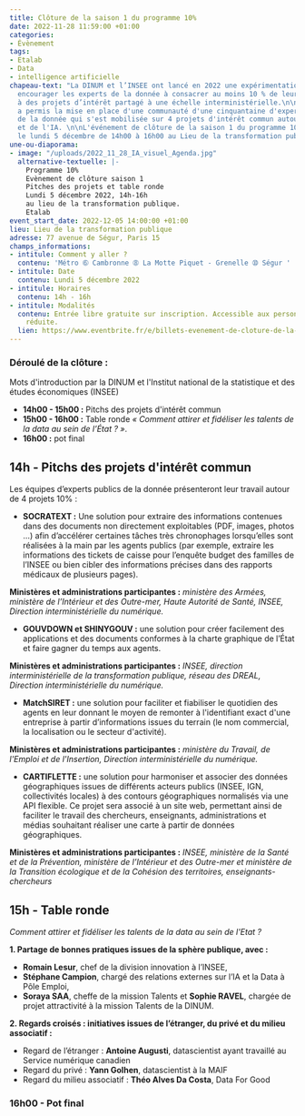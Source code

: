 ```yaml
---
title: Clôture de la saison 1 du programme 10%
date: 2022-11-28 11:59:00 +01:00
categories:
- Évènement
tags:
- Etalab
- Data
- intelligence artificielle
chapeau-text: "La DINUM et l’INSEE ont lancé en 2022 une expérimentation visant à
  encourager les experts de la donnée à consacrer au moins 10 % de leur temps de travail
  à des projets d’intérêt partagé à une échelle interministérielle.\n\nCette expérimentation
  a permis la mise en place d'une communauté d'une cinquantaine d'experts publics
  de la donnée qui s'est mobilisée sur 4 projets d'intérêt commun autour de la data
  et de l'IA. \n\nL'événement de clôture de la saison 1 du programme 10% se tiendra
  le lundi 5 décembre de 14h00 à 16h00 au Lieu de la transformation publique."
une-ou-diaporama:
- image: "/uploads/2022_11_28_IA_visuel_Agenda.jpg"
  alternative-textuelle: |-
    Programme 10%
    Evènement de clôture saison 1
    Pitches des projets et table ronde
    Lundi 5 décembre 2022, 14h-16h
    au lieu de la transformation publique.
    Etalab
event_start_date: 2022-12-05 14:00:00 +01:00
lieu: Lieu de la transformation publique
adresse: 77 avenue de Ségur, Paris 15
champs_informations:
- intitule: Comment y aller ?
  contenu: 'Métro ➅ Cambronne ➇ La Motte Piquet - Grenelle ➉ Ségur '
- intitule: Date
  contenu: Lundi 5 décembre 2022
- intitule: Horaires
  contenu: 14h - 16h
- intitule: Modalités
  contenu: Entrée libre gratuite sur inscription. Accessible aux personnes à mobilité
    réduite.
  lien: https://www.eventbrite.fr/e/billets-evenement-de-cloture-de-la-saison-1-du-programme-10-460655772817
---
```


### Déroulé de la clôture :

Mots d'introduction par la DINUM et l'Institut national de la statistique et des études économiques (INSEE)
* **14h00 - 15h00 :** Pitchs des projets d'intérêt commun
* **15h00 - 16h00 :** Table ronde *« Comment attirer et fidéliser les talents de la data au sein de l’État ? »*. 
* **16h00 :** pot final

## 14h - Pitchs des projets d'intérêt commun

Les équipes d’experts publics de la donnée présenteront leur travail autour de 4 projets 10% : 

* **SOCRATEXT :** Une solution pour extraire des informations contenues dans des documents non directement exploitables (PDF, images, photos …) afin d’accélérer certaines tâches très chronophages lorsqu’elles sont réalisées à la main par les agents publics (par exemple, extraire les informations des tickets de caisse pour l’enquête budget des familles de l’INSEE ou bien cibler des informations précises dans des rapports médicaux de plusieurs pages).

**Ministères et administrations participantes :**
*ministère des Armées, ministère de l’Intérieur et des Outre-mer, Haute Autorité de Santé, INSEE, Direction interministérielle du numérique.*

* **GOUVDOWN et SHINYGOUV :** une solution pour créer facilement des applications et des documents conformes à la charte graphique de l’État et faire gagner du temps aux agents.

**Ministères et administrations participantes :** *INSEE, direction interministérielle de la transformation publique, réseau des DREAL, Direction interministérielle du numérique.*

* **MatchSIRET :** une solution pour faciliter et fiabiliser le quotidien des agents en leur donnant le moyen de remonter à l'identifiant exact d'une entreprise à partir d’informations issues du terrain (le nom commercial, la localisation ou le secteur d'activité).

**Ministères et administrations participantes :**
*ministère du Travail, de l'Emploi et de l'Insertion, Direction interministérielle du numérique.*

* **CARTIFLETTE :** une solution pour harmoniser et associer des données géographiques issues de différents acteurs publics (INSEE, IGN, collectivités locales) à des contours géographiques normalisés via une API flexible. Ce projet sera associé à un site web, permettant ainsi de faciliter le travail des chercheurs, enseignants, administrations et médias souhaitant réaliser une carte à partir de données géographiques. 

**Ministères et administrations participantes :** *INSEE, ministère de la Santé et de la Prévention, ministère de l’Intérieur et des Outre-mer et ministère de la Transition écologique et de la Cohésion des territoires, enseignants-chercheurs*

## 15h - Table ronde 

*Comment attirer et fidéliser les talents de la data au sein de l'Etat ?*

**1. Partage de bonnes pratiques issues de la sphère publique, avec :**
* **Romain Lesur**, chef de la division innovation à l’INSEE, 
* **Stéphane Campion**, chargé des relations externes sur l’IA et la Data à Pôle Emploi, 
* **Soraya SAA**, cheffe de la mission Talents et **Sophie RAVEL**, chargée de projet attractivité à la mission Talents de la DINUM.

**2. Regards croisés : initiatives issues de l’étranger, du privé et du milieu associatif :**
* Regard de l’étranger : **Antoine Augusti**, datascientist ayant travaillé au Service numérique canadien
* Regard du privé : **Yann Golhen**, datascientist à la MAIF
* Regard du milieu associatif : **Théo Alves Da Costa**, Data For Good

### 16h00 - Pot final